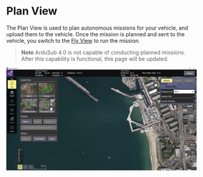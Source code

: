 # Plan View

The Plan View is used to plan autonomous missions for your vehicle, and upload them to the vehicle. Once the mission is planned and sent to the vehicle, you switch to the [Fly View]() to run the mission.

> **Note** ArduSub 4.0 is not capable of conducting planned missions. After this capability is functional, this page will be updated.

<img src="/images/reference/reference-qgc-plan.png" class="img-responsive img-center" style="max-height:600px;">
